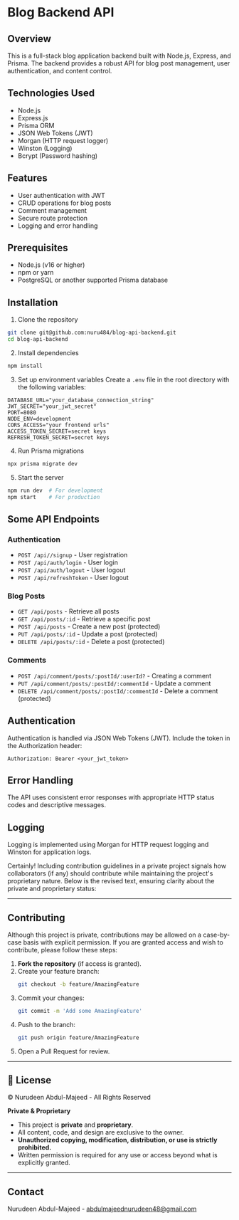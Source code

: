 # Blog Backend API

## Overview

This is a full-stack blog application backend built with Node.js, Express, and Prisma. The backend provides a robust API for blog post management, user authentication, and content control.

## Technologies Used

- Node.js
- Express.js
- Prisma ORM
- JSON Web Tokens (JWT)
- Morgan (HTTP request logger)
- Winston (Logging)
- Bcrypt (Password hashing)

## Features

- User authentication with JWT
- CRUD operations for blog posts
- Comment management
- Secure route protection
- Logging and error handling

## Prerequisites

- Node.js (v16 or higher)
- npm or yarn
- PostgreSQL or another supported Prisma database

## Installation

1. Clone the repository

```bash
git clone git@github.com:nuru484/blog-api-backend.git
cd blog-api-backend
```

2. Install dependencies

```bash
npm install
```

3. Set up environment variables
   Create a `.env` file in the root directory with the following variables:

```
DATABASE_URL="your_database_connection_string"
JWT_SECRET="your_jwt_secret"
PORT=8080
NODE_ENV=development
CORS_ACCESS="your frontend urls"
ACCESS_TOKEN_SECRET=secret keys
REFRESH_TOKEN_SECRET=secret keys

```

4. Run Prisma migrations

```bash
npx prisma migrate dev
```

5. Start the server

```bash
npm run dev  # For development
npm start    # For production
```

## Some API Endpoints

### Authentication

- `POST /api//signup` - User registration
- `POST /api/auth/login` - User login
- `POST /api/auth/logout` - User logout
- `POST /api/refreshToken` - User logout

### Blog Posts

- `GET /api/posts` - Retrieve all posts
- `GET /api/posts/:id` - Retrieve a specific post
- `POST /api/posts` - Create a new post (protected)
- `PUT /api/posts/:id` - Update a post (protected)
- `DELETE /api/posts/:id` - Delete a post (protected)

### Comments

- `POST /api/comment/posts/:postId/:userId?` - Creating a comment
- `PUT /api/comment/posts/:postId/:commentId` - Update a comment
- `DELETE /api/comment/posts/:postId/:commentId` - Delete a comment (protected)

## Authentication

Authentication is handled via JSON Web Tokens (JWT). Include the token in the Authorization header:

```
Authorization: Bearer <your_jwt_token>
```

## Error Handling

The API uses consistent error responses with appropriate HTTP status codes and descriptive messages.

## Logging

Logging is implemented using Morgan for HTTP request logging and Winston for application logs.

Certainly! Including contribution guidelines in a private project signals how collaborators (if any) should contribute while maintaining the project's proprietary nature. Below is the revised text, ensuring clarity about the private and proprietary status:

---

## Contributing

Although this project is private, contributions may be allowed on a case-by-case basis with explicit permission. If you are granted access and wish to contribute, please follow these steps:

1. **Fork the repository** (if access is granted).
2. Create your feature branch:
   ```bash
   git checkout -b feature/AmazingFeature
   ```
3. Commit your changes:
   ```bash
   git commit -m 'Add some AmazingFeature'
   ```
4. Push to the branch:
   ```bash
   git push origin feature/AmazingFeature
   ```
5. Open a Pull Request for review.

---

## 📄 License

© Nurudeen Abdul-Majeed - All Rights Reserved

**Private & Proprietary**

- This project is **private** and **proprietary**.
- All content, code, and design are exclusive to the owner.
- **Unauthorized copying, modification, distribution, or use is strictly prohibited.**
- Written permission is required for any use or access beyond what is explicitly granted.

---

## Contact

Nurudeen Abdul-Majeed - abdulmajeednurudeen48@gmail.com
